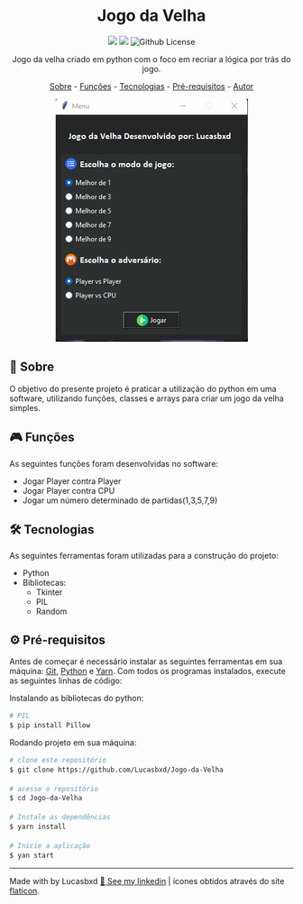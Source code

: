 <h1 align="center" dir="auto">Jogo da Velha</h1>

<p align="center" dir="auto">
  <img src="https://img.shields.io/badge/status-concluído-sucess">
  <img src="https://img.shields.io/github/repo-size/Lucasbxd/Jogo-da-Velha">
  <img alt="Github License" src="https://img.shields.io/github/license/lucasbxd/jogo-da-velha" />
</p>

<p align="center" dir="auto">Jogo da velha criado em python com o foco em recriar a lógica por trás do jogo.</p>

<p align="center">
  <a href="#sobre">Sobre</a> -
  <a href="#funcoes">Funções</a> -
  <a href="#tecnologias">Tecnologias</a> -
  <a href="#pre-requisitos">Pré-requisitos</a> -
  <a href="#autor">Autor</a>
</p>

<p  align="center" dir="auto"><img src="./github/imagem.gif"></p>

<h2 id="sobre">📍 Sobre</h2>
<p>O objetivo do presente projeto é praticar a utilização do python em uma software, utilizando funções, classes e arrays para criar um jogo da velha simples.</p>

<h2 id="funcoes">🎮 Funções</h2>
<p>As seguintes funções foram desenvolvidas no software:</p>
<ul>
  <li>Jogar Player contra Player</li>
  <li>Jogar Player contra CPU</li>
  <li>Jogar um número determinado de partidas(1,3,5,7,9)</li>
</ul>

<h2 id="tecnologias">🛠 Tecnologias</h2>
<p>As seguintes ferramentas foram utilizadas para a construção do projeto:</p>
<ul>
  <li>Python</li>
  <li>Bibliotecas:
  <ul>
  <li>Tkinter</li>
  <li>PIL</li>
  <li>Random</li>
  </ul>
</ul>

<h2 id="pre-requisitos">⚙️ Pré-requisitos</h2>
<p> Antes de começar é necessário instalar as seguintes ferramentas em sua máquina: <a href="https://git-scm.com">Git</a>, <a href="https://www.python.org/">Python</a> e <a href="yarnpkg.com">Yarn</a>. Com todos os programas instalados, execute as seguintes linhas de código:

<p>Instalando as bibliotecas do python:</p>

```bash
# PIL
$ pip install Pillow
```

<p>Rodando projeto em sua máquina:<p>

```bash
# clone este repositório
$ git clone https://github.com/Lucasbxd/Jogo-da-Velha

# acesse o repositório
$ cd Jogo-da-Velha

# Instale as dependências
$ yarn install

# Inicie a aplicação
$ yan start
```
---
<p id="autor">Made with by Lucasbxd <a target="blank" href="https://www.linkedin.com/in/lucasbxd/">💛 See my linkedin</a> | ícones obtidos através do site <a href="https://www.flaticon.com/authors/freepik">flaticon</a>.</p>